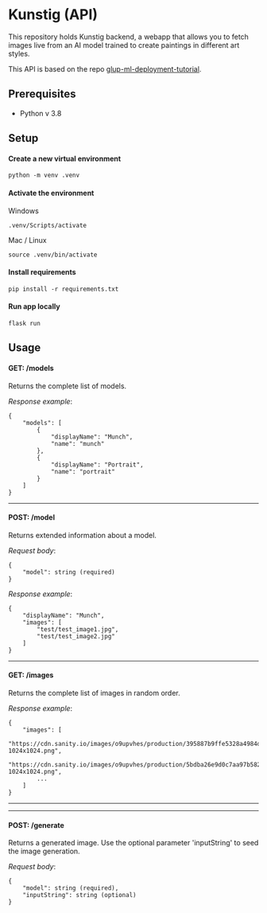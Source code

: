 # Kunstig (API)

This repository holds Kunstig backend, a webapp that allows you to fetch images live from an AI model trained to create paintings in different art styles.

This API is based on the repo [glup-ml-deployment-tutorial](https://github.com/glup-ai/glup-ml-deployment-tutorial/tree/master/Tutorial).

## Prerequisites

- Python v 3.8

## Setup

#### Create a new virtual environment

```
python -m venv .venv
```

#### Activate the environment

Windows <br/>

```
.venv/Scripts/activate
```

Mac / Linux <br/>

```
source .venv/bin/activate
```

#### Install requirements

```
pip install -r requirements.txt
```

<a name="run-app"></a>

#### Run app locally

```
flask run
```

## Usage

#### GET: /models

Returns the complete list of models.

_Response example_:

```
{
    "models": [
        {
            "displayName": "Munch",
            "name": "munch"
        },
        {
            "displayName": "Portrait",
            "name": "portrait"
        }
    ]
}
```

---

#### POST: /model

Returns extended information about a model.

_Request body_:

```
{
    "model": string (required)
}
```

_Response example_:

```
{
    "displayName": "Munch",
    "images": [
        "test/test_image1.jpg",
        "test/test_image2.jpg"
    ]
}
```

---

#### GET: /images

Returns the complete list of images in random order.

_Response example_:

```
{
    "images": [
        "https://cdn.sanity.io/images/o9upvhes/production/395887b9ffe5328a4984d4d9cdd9825542bf04d6-1024x1024.png",
        "https://cdn.sanity.io/images/o9upvhes/production/5bdba26e9d0c7aa97b582d34400aa5979ade28a3-1024x1024.png",
        ...
    ]
}
```

---

---

#### POST: /generate

Returns a generated image. Use the optional parameter 'inputString' to seed the image generation.

_Request body_:

```
{
    "model": string (required),
    "inputString": string (optional)
}
```
